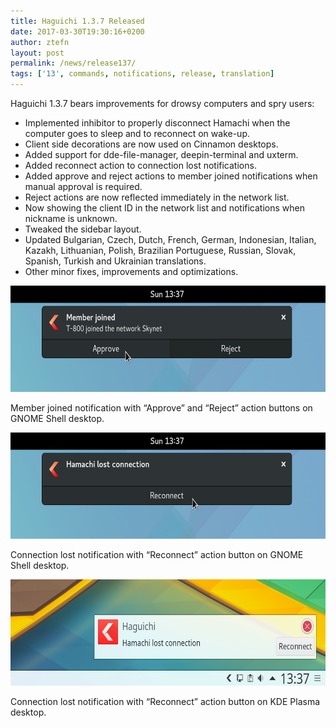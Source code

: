 ```yaml
---
title: Haguichi 1.3.7 Released
date: 2017-03-30T19:30:16+0200
author: ztefn
layout: post
permalink: /news/release137/
tags: ['13', commands, notifications, release, translation]
---
```

Haguichi 1.3.7 bears improvements for drowsy computers and spry users:

  * Implemented inhibitor to properly disconnect Hamachi when the computer goes to sleep and to reconnect on wake-up.
  * Client side decorations are now used on Cinnamon desktops.
  * Added support for dde-file-manager, deepin-terminal and uxterm.
  * Added reconnect action to connection lost notifications.
  * Added approve and reject actions to member joined notifications when manual approval is required.
  * Reject actions are now reflected immediately in the network list.
  * Now showing the client ID in the network list and notifications when nickname is unknown.
  * Tweaked the sidebar layout.
  * Updated Bulgarian, Czech, Dutch, French, German, Indonesian, Italian, Kazakh, Lithuanian, Polish, Brazilian Portuguese, Russian, Slovak, Spanish, Turkish and Ukrainian translations.
  * Other minor fixes, improvements and optimizations.

<div class="caption center-text">
  <img src="/resources/137-gnome-notification-member-joined.png" alt="" width="630" height="170" />
  <p class="caption-text">Member joined notification with &#8220;Approve&#8221; and &#8220;Reject&#8221; action buttons on GNOME Shell desktop.</p>
</div>

<div class="caption center-text">
  <img src="/resources/137-gnome-notification-connection-lost.png" alt="" width="630" height="170" />
  <p class="caption-text">Connection lost notification with &#8220;Reconnect&#8221; action button on GNOME Shell desktop.</p>
</div>

<div class="caption center-text">
  <img src="/resources/137-kde-notification-connection-lost.png" alt="" width="630" height="170" />
  <p class="caption-text">Connection lost notification with &#8220;Reconnect&#8221; action button on KDE Plasma desktop.</p>
</div>
